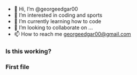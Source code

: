 - 👋 Hi, I’m @georgeedgar00
- 👀 I’m interested in coding and sports
- 🌱 I’m currently learning how to code
- 💞️ I’m looking to collaborate on ...
- 📫 How to reach me georgeedgar00@gmail.com

<!---
georgeedgar00/georgeedgar00 is a ✨ special ✨ repository because its `README.md` (this file) appears on your GitHub profile.
You can click the Preview link to take a look at your changes.
--->

### Is this working?
### First file